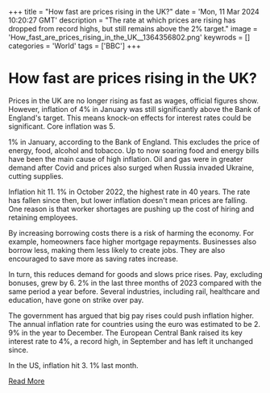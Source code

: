 +++
title = "How fast are prices rising in the UK?"
date = 'Mon, 11 Mar 2024 10:20:27 GMT'
description = "The rate at which prices are rising has dropped from record highs, but still remains above the 2% target."
image = 'How_fast_are_prices_rising_in_the_UK__1364356802.png'
keywrods =  []
categories = 'World'
tags = ['BBC']
+++

# How fast are prices rising in the UK?

Prices in the UK are no longer rising as fast as wages, official figures show.
However, inflation of 4% in January was still significantly above the Bank of England<bb>'s target.
This means knock-on effects for interest rates could be significant.
Core inflation was 5.

1% in January, according to the Bank of England.
This excludes the price of energy, food, alcohol and tobacco.
Up to now soaring food and energy bills have been the main cause of high inflation.
Oil and gas were in greater demand after Covid and prices also surged when Russia invaded Ukraine, cutting supplies.

Inflation hit 11.
1% in October 2022, the highest rate in 40 years.
The rate has fallen since then, but lower inflation doesn<bb>'t mean prices are falling.
One reason is that worker shortages are pushing up the cost of hiring and retaining employees.

By increasing borrowing costs there is a risk of harming the economy.
For example, homeowners face higher mortgage repayments.
Businesses also borrow less, making them less likely to create jobs.
They are also encouraged to save more as saving rates increase.

In turn, this reduces demand for goods and slows price rises.
Pay, excluding bonuses, grew by 6.
2% in the last three months of 2023 compared with the same period a year before.
Several industries, including rail, healthcare and education, have gone on strike over pay.

The government has argued that big pay rises could push inflation higher.
The annual inflation rate for countries using the euro was estimated to be 2.
9% in the year to December.
The European Central Bank raised its key interest rate to 4%, a record high, in September and has left it unchanged since.

In the US, inflation hit 3.
1% last month.


[Read More](https://www.bbc.co.uk/news/business-12196322)
